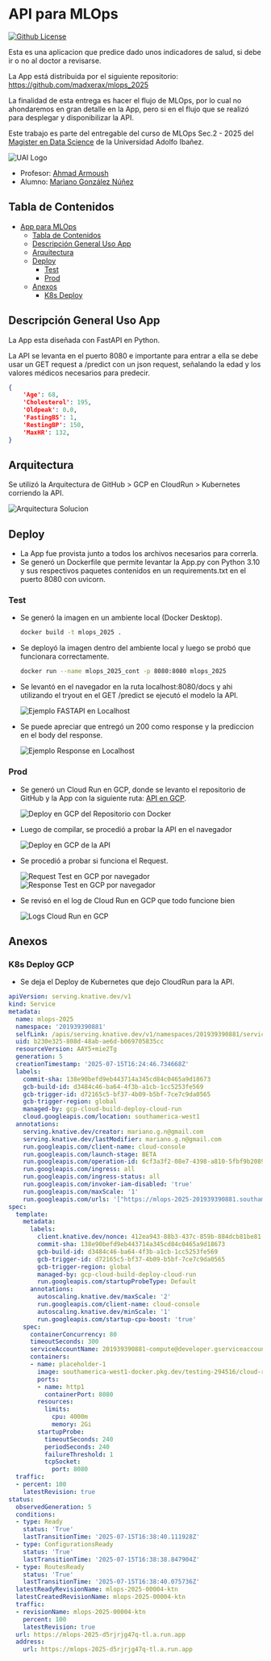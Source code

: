 # API para MLOps

[![Github License](https://img.shields.io/badge/License-Apache%202.0-green.svg)](https://opensource.org/licenses/Apache-2.0)

Esta es una aplicacion que predice dado unos indicadores de salud, si debe ir o no al doctor a revisarse.

La App está distribuida por el siguiente repositorio: https://github.com/madxerax/mlops_2025

La finalidad de esta entrega es hacer el flujo de MLOps, por lo cual no ahondaremos en gran detalle en la App, pero si en el flujo que se realizó para desplegar y disponibilizar la API.

Este trabajo es parte del entregable del curso de MLOps Sec.2 - 2025 del [Magister en Data Science](https://www.uai.cl/postgrados/magisteres/magister-en-data-science) de la Universidad Adolfo Ibañez.

![UAI Logo](./img/UAILogo.png)

- Profesor: [Ahmad Armoush](https://www.uai.cl/profesores/ingenieria-y-ciencias/ahmad-armoush)
- Alumno: [Mariano González Núñez](https://www.linkedin.com/in/marianogn/)


## Tabla de Contenidos

- [App para MLOps](#App-para-MLOps)
  - [Tabla de Contenidos](#tabla-de-contenidos)
  - [Descripción General Uso App](#descripcion-general-uso-app)
  - [Arquitectura](#arquitectura)
  - [Deploy](#deploy)
    - [Test](#test)
    - [Prod](#prod)
  - [Anexos](#anexos)
    - [K8s Deploy](#k8s-deploy)

## Descripción General Uso App

La App esta diseñada con FastAPI en Python.

La API se levanta en el puerto 8080 e importante para entrar a ella se debe usar un GET request a /predict con un json request, señalando la edad y los valores médicos necesarios para predecir.

```json
{
    'Age': 68,
    'Cholesterol': 195,
    'Oldpeak': 0.0,
    'FastingBS': 1,
    'RestingBP': 150,
    'MaxHR': 132,
}
```

## Arquitectura

Se utilizó la Arquitectura de GitHub > GCP en CloudRun > Kubernetes corriendo la API.

![Arquitectura Solucion](./img/ArquitecturaMLOps.drawio.png)

## Deploy

- La App fue provista junto a todos los archivos necesarios para correrla.
- Se generó un Dockerfile que permite levantar la App.py con Python 3.10 y sus respectivos paquetes contenidos en un requirements.txt en el puerto 8080 con uvicorn.


### Test

- Se generó la imagen en un ambiente local (Docker Desktop).

  ```sh
  docker build -t mlops_2025 .
  ```
- Se deployó la imagen dentro del ambiente local y luego se probó que funcionara correctamente.

  ```sh
  docker run --name mlops_2025_cont -p 8080:8080 mlops_2025

  ```
- Se levantó en el navegador en la ruta localhost:8080/docs y ahi utilizando el tryout en el GET /predict se ejecutó el modelo la API.

  ![Ejemplo FASTAPI en Localhost](./img/FastApi.png)
- Se puede apreciar que entregó un 200 como response y la prediccion en el body del response.

  ![Ejemplo Response en Localhost](./img/ResponseFastApi.png)


### Prod

- Se generó un Cloud Run en GCP, donde se levanto el repositorio de GitHub y la App con la siguiente ruta:
  [API en GCP](https://mlops-2025-201939390881.southamerica-west1.run.app).

  ![Deploy en GCP del Repositorio con Docker](./img/GCPCloudRun.png)
- Luego de compilar, se procedió a probar la API en el navegador

  ![Deploy en GCP de la API](./img/GCPAPIDocs.png)
- Se procedió a probar si funciona el Request.

  ![Request Test en GCP por navegador](./img/GCPGetAPI.png)
  ![Response Test en GCP por navegador](./img/GCPResponseAPI.png)
- Se revisó en el log de Cloud Run en GCP que todo funcione bien

  ![Logs Cloud Run en GCP](./img/GCPCloudRunLog.png)


## Anexos

### K8s Deploy GCP

- Se deja el Deploy de Kubernetes que dejo CloudRun para la API.

```yaml
apiVersion: serving.knative.dev/v1
kind: Service
metadata:
  name: mlops-2025
  namespace: '201939390881'
  selfLink: /apis/serving.knative.dev/v1/namespaces/201939390881/services/mlops-2025
  uid: b230e325-808d-48ab-ae6d-b069705835cc
  resourceVersion: AAY5+mie2Tg
  generation: 5
  creationTimestamp: '2025-07-15T16:24:46.734668Z'
  labels:
    commit-sha: 138e90befd9eb443714a345cd84c0465a9d18673
    gcb-build-id: d3484c46-ba64-4f3b-a1cb-1cc5253fe569
    gcb-trigger-id: d72165c5-bf37-4b09-b5bf-7ce7c9da0565
    gcb-trigger-region: global
    managed-by: gcp-cloud-build-deploy-cloud-run
    cloud.googleapis.com/location: southamerica-west1
  annotations:
    serving.knative.dev/creator: mariano.g.n@gmail.com
    serving.knative.dev/lastModifier: mariano.g.n@gmail.com
    run.googleapis.com/client-name: cloud-console
    run.googleapis.com/launch-stage: BETA
    run.googleapis.com/operation-id: 6cf3a3f2-08e7-4398-a810-5fbf9b208946
    run.googleapis.com/ingress: all
    run.googleapis.com/ingress-status: all
    run.googleapis.com/invoker-iam-disabled: 'true'
    run.googleapis.com/maxScale: '1'
    run.googleapis.com/urls: '["https://mlops-2025-201939390881.southamerica-west1.run.app","https://mlops-2025-d5rjrjg47q-tl.a.run.app"]'
spec:
  template:
    metadata:
      labels:
        client.knative.dev/nonce: 412ea943-88b3-437c-859b-884dcb81be81
        commit-sha: 138e90befd9eb443714a345cd84c0465a9d18673
        gcb-build-id: d3484c46-ba64-4f3b-a1cb-1cc5253fe569
        gcb-trigger-id: d72165c5-bf37-4b09-b5bf-7ce7c9da0565
        gcb-trigger-region: global
        managed-by: gcp-cloud-build-deploy-cloud-run
        run.googleapis.com/startupProbeType: Default
      annotations:
        autoscaling.knative.dev/maxScale: '2'
        run.googleapis.com/client-name: cloud-console
        autoscaling.knative.dev/minScale: '1'
        run.googleapis.com/startup-cpu-boost: 'true'
    spec:
      containerConcurrency: 80
      timeoutSeconds: 300
      serviceAccountName: 201939390881-compute@developer.gserviceaccount.com
      containers:
      - name: placeholder-1
        image: southamerica-west1-docker.pkg.dev/testing-294516/cloud-run-source-deploy/mlops_2025/mlops-2025:138e90befd9eb443714a345cd84c0465a9d18673
        ports:
        - name: http1
          containerPort: 8080
        resources:
          limits:
            cpu: 4000m
            memory: 2Gi
        startupProbe:
          timeoutSeconds: 240
          periodSeconds: 240
          failureThreshold: 1
          tcpSocket:
            port: 8080
  traffic:
  - percent: 100
    latestRevision: true
status:
  observedGeneration: 5
  conditions:
  - type: Ready
    status: 'True'
    lastTransitionTime: '2025-07-15T16:38:40.111928Z'
  - type: ConfigurationsReady
    status: 'True'
    lastTransitionTime: '2025-07-15T16:38:38.847904Z'
  - type: RoutesReady
    status: 'True'
    lastTransitionTime: '2025-07-15T16:38:40.075736Z'
  latestReadyRevisionName: mlops-2025-00004-ktn
  latestCreatedRevisionName: mlops-2025-00004-ktn
  traffic:
  - revisionName: mlops-2025-00004-ktn
    percent: 100
    latestRevision: true
  url: https://mlops-2025-d5rjrjg47q-tl.a.run.app
  address:
    url: https://mlops-2025-d5rjrjg47q-tl.a.run.app
```

